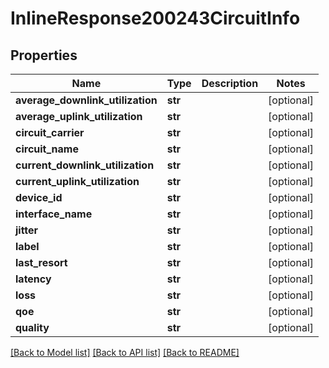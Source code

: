 # InlineResponse200243CircuitInfo

## Properties
Name | Type | Description | Notes
------------ | ------------- | ------------- | -------------
**average_downlink_utilization** | **str** |  | [optional] 
**average_uplink_utilization** | **str** |  | [optional] 
**circuit_carrier** | **str** |  | [optional] 
**circuit_name** | **str** |  | [optional] 
**current_downlink_utilization** | **str** |  | [optional] 
**current_uplink_utilization** | **str** |  | [optional] 
**device_id** | **str** |  | [optional] 
**interface_name** | **str** |  | [optional] 
**jitter** | **str** |  | [optional] 
**label** | **str** |  | [optional] 
**last_resort** | **str** |  | [optional] 
**latency** | **str** |  | [optional] 
**loss** | **str** |  | [optional] 
**qoe** | **str** |  | [optional] 
**quality** | **str** |  | [optional] 

[[Back to Model list]](../README.md#documentation-for-models) [[Back to API list]](../README.md#documentation-for-api-endpoints) [[Back to README]](../README.md)

